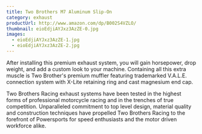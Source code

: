 ```yaml
---
title: Two Brothers M7 Aluminum Slip-On
category: exhaust
productUrl: http://www.amazon.com/dp/B002S4VZLO/
thumbnail: eioEdjiAYJxz3AzZE-0.jpg
images:
  - eioEdjiAYJxz3AzZE-1.jpg
  - eioEdjiAYJxz3AzZE-2.jpg
---
```


After installing this premium exhaust system, you will gain horsepower, drop weight, and add a custom look to your machine. Containing all this extra muscle is Two Brother's premium muffler featuring trademarked V.A.L.E. connection system with X-Lite retaining ring and cast magnesium end cap.

Two Brothers Racing exhaust systems have been tested in the highest forms of professional motorcycle racing and in the trenches of true competition. Unparalleled commitment to top level design, material quality and construction techniques have propelled Two Brothers Racing to the forefront of Powersports for speed enthusiasts and the motor driven workforce alike.

